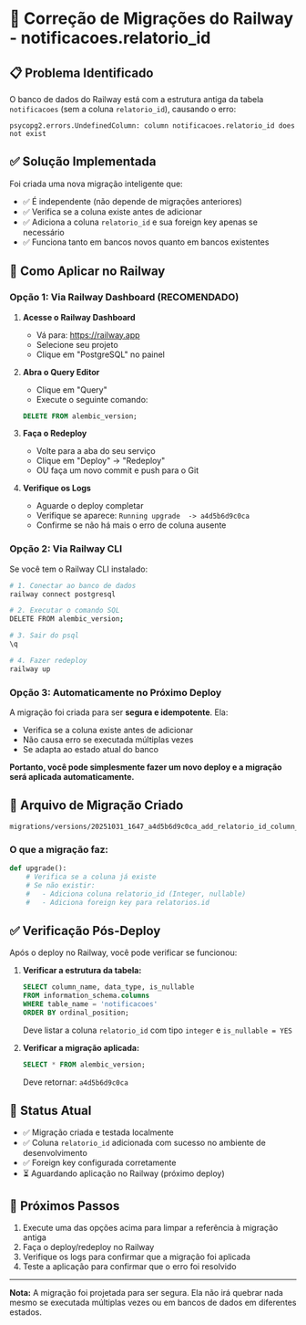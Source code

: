 # 🚂 Correção de Migrações do Railway - notificacoes.relatorio_id

## 📋 Problema Identificado

O banco de dados do Railway está com a estrutura antiga da tabela `notificacoes` (sem a coluna `relatorio_id`), causando o erro:

```
psycopg2.errors.UndefinedColumn: column notificacoes.relatorio_id does not exist
```

## ✅ Solução Implementada

Foi criada uma nova migração inteligente que:
- ✅ É independente (não depende de migrações anteriores)
- ✅ Verifica se a coluna existe antes de adicionar
- ✅ Adiciona a coluna `relatorio_id` e sua foreign key apenas se necessário
- ✅ Funciona tanto em bancos novos quanto em bancos existentes

## 🔧 Como Aplicar no Railway

### Opção 1: Via Railway Dashboard (RECOMENDADO)

1. **Acesse o Railway Dashboard**
   - Vá para: https://railway.app
   - Selecione seu projeto
   - Clique em "PostgreSQL" no painel

2. **Abra o Query Editor**
   - Clique em "Query"
   - Execute o seguinte comando:

   ```sql
   DELETE FROM alembic_version;
   ```

3. **Faça o Redeploy**
   - Volte para a aba do seu serviço
   - Clique em "Deploy" → "Redeploy"
   - OU faça um novo commit e push para o Git

4. **Verifique os Logs**
   - Aguarde o deploy completar
   - Verifique se aparece: `Running upgrade  -> a4d5b6d9c0ca`
   - Confirme se não há mais o erro de coluna ausente

### Opção 2: Via Railway CLI

Se você tem o Railway CLI instalado:

```bash
# 1. Conectar ao banco de dados
railway connect postgresql

# 2. Executar o comando SQL
DELETE FROM alembic_version;

# 3. Sair do psql
\q

# 4. Fazer redeploy
railway up
```

### Opção 3: Automaticamente no Próximo Deploy

A migração foi criada para ser **segura e idempotente**. Ela:
- Verifica se a coluna existe antes de adicionar
- Não causa erro se executada múltiplas vezes
- Se adapta ao estado atual do banco

**Portanto, você pode simplesmente fazer um novo deploy e a migração será aplicada automaticamente.**

## 📝 Arquivo de Migração Criado

```
migrations/versions/20251031_1647_a4d5b6d9c0ca_add_relatorio_id_column_if_not_exists.py
```

### O que a migração faz:

```python
def upgrade():
    # Verifica se a coluna já existe
    # Se não existir:
    #   - Adiciona coluna relatorio_id (Integer, nullable)
    #   - Adiciona foreign key para relatorios.id
```

## ✅ Verificação Pós-Deploy

Após o deploy no Railway, você pode verificar se funcionou:

1. **Verificar a estrutura da tabela:**

   ```sql
   SELECT column_name, data_type, is_nullable 
   FROM information_schema.columns 
   WHERE table_name = 'notificacoes' 
   ORDER BY ordinal_position;
   ```

   Deve listar a coluna `relatorio_id` com tipo `integer` e `is_nullable = YES`

2. **Verificar a migração aplicada:**

   ```sql
   SELECT * FROM alembic_version;
   ```

   Deve retornar: `a4d5b6d9c0ca`

## 🎯 Status Atual

- ✅ Migração criada e testada localmente
- ✅ Coluna `relatorio_id` adicionada com sucesso no ambiente de desenvolvimento
- ✅ Foreign key configurada corretamente
- ⏳ Aguardando aplicação no Railway (próximo deploy)

## 🚀 Próximos Passos

1. Execute uma das opções acima para limpar a referência à migração antiga
2. Faça o deploy/redeploy no Railway
3. Verifique os logs para confirmar que a migração foi aplicada
4. Teste a aplicação para confirmar que o erro foi resolvido

---

**Nota:** A migração foi projetada para ser segura. Ela não irá quebrar nada mesmo se executada múltiplas vezes ou em bancos de dados em diferentes estados.
